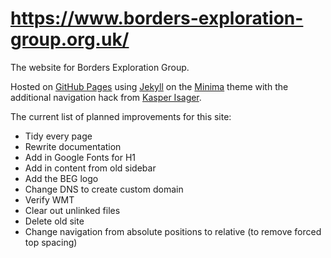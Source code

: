 # https://www.borders-exploration-group.org.uk/
The website for Borders Exploration Group.

Hosted on [GitHub Pages](https://pages.github.com/) using [Jekyll](https://jekyllrb.com/) on the [Minima](https://github.com/jekyll/minima) theme with the additional navigation hack from [Kasper Isager](https://gist.github.com/kasperisager/9416313).

The current list of planned improvements for this site:
* Tidy every page
* Rewrite documentation
* Add in Google Fonts for H1
* Add in content from old sidebar
* Add the BEG logo
* Change DNS to create custom domain
* Verify WMT
* Clear out unlinked files
* Delete old site
* Change navigation from absolute positions to relative (to remove forced top spacing)
